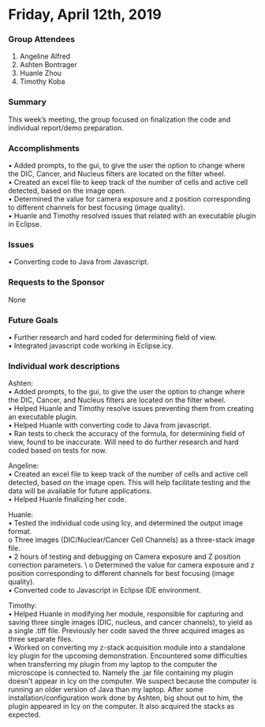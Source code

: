 # Friday, April 12th, 2019

### Group Attendees
1. Angeline Alfred
2. Ashten Bontrager
3. Huanle Zhou
4. Timothy Koba



### Summary
This week’s meeting, the group focused on finalization the code and individual report/demo preparation. 

### Accomplishments
•	Added prompts, to the gui, to give the user the option to change where the DIC, Cancer, and Nucleus filters are located on the
  filter wheel.\
•	Created an excel file to keep track of the number of cells and active cell detected, based on the image open.\
•	Determined the value for camera exposure and z position corresponding to different channels for best focusing (image quality).\
•	Huanle and Timothy resolved issues that related with an executable plugin in Eclipse. 

### Issues
•	Converting code to Java from Javascript. 

### Requests to the Sponsor
None

### Future Goals
•	Further research and hard coded for determining field of view. \
•	Integrated javascript code working in Eclipse.icy. 

### Individual work descriptions 
Ashten:\
•	Added prompts, to the gui, to give the user the option to change where the DIC, Cancer, and Nucleus filters
are located on the filter wheel.\
•	Helped Huanle and Timothy resolve issues preventing them from creating an executable plugin. \
•	Helped Huanle with converting code to Java from javascript. \
•	Ran tests to check the accuracy of the formula, for determining field of view, found to be inaccurate. Will need 
to do further research and hard coded based on tests for now.

Angeline: \
•	Created an excel file to keep track of the number of cells and active cell detected, based on the image open. 
This will help facilitate testing and the data will be available for future applications.\
•	Helped Huanle finalizing her code. 

Huanle: \
•	Tested the individual code using Icy, and determined the output image format.\
    o	Three images (DIC/Nuclear/Cancer Cell Channels) as a three-stack image file. \
•	2 hours of testing and debugging on Camera exposure and Z position correction parameters. \ 
    o	Determined the value for camera exposure and z position corresponding to different channels for best focusing (image quality). \
•	Converted code to Javascript in Eclipse IDE environment.

Timothy: \
•	Helped Huanle in modifying her module, responsible for capturing and saving three single images (DIC, nucleus, and cancer channels),
to yield as a single .tiff file. Previously her code saved the three acquired images as three separate files.\
•	Worked on converting my z-stack acquisition module into a standalone Icy plugin for the upcoming demonstration. 
Encountered some difficulties when transferring my plugin from my laptop to the computer the microscope is connected to. 
Namely the .jar file containing my plugin doesn't appear in Icy on the computer. We suspect because the computer is running 
an older version of Java than my laptop. After some installation/configuration work done by Ashten, big shout out to him, 
the plugin appeared in Icy on the computer. It also acquired the stacks as expected.

